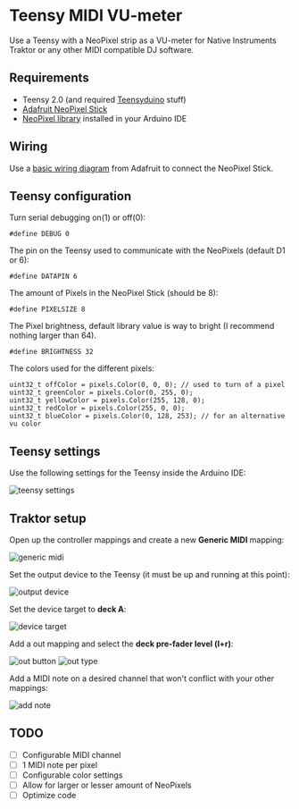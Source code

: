 # Teensy MIDI VU-meter

Use a Teensy with a NeoPixel strip as a VU-meter for Native Instruments Traktor or any other MIDI compatible DJ software.

## Requirements
- Teensy 2.0 (and required [Teensyduino](https://www.pjrc.com/teensy/teensyduino.html) stuff)
- [Adafruit NeoPixel Stick](https://www.adafruit.com/products/1426)
- [NeoPixel library](https://github.com/adafruit/Adafruit_NeoPixel) installed in your Arduino IDE

## Wiring
Use a [basic wiring diagram](https://learn.adafruit.com/adafruit-neopixel-uberguide/basic-connections) from Adafruit to connect the NeoPixel Stick.

## Teensy configuration
Turn serial debugging on(1) or off(0):
```
#define DEBUG 0
```

The pin on the Teensy used to communicate with the NeoPixels (default D1 or 6):
```
#define DATAPIN 6
```

The amount of Pixels in the NeoPixel Stick (should be 8):
```
#define PIXELSIZE 8
```

The Pixel brightness, default library value is way to bright (I recommend nothing larger than 64).
```
#define BRIGHTNESS 32
```

The colors used for the different pixels:
```
uint32_t offColor = pixels.Color(0, 0, 0); // used to turn of a pixel
uint32_t greenColor = pixels.Color(0, 255, 0);
uint32_t yellowColor = pixels.Color(255, 128, 0);
uint32_t redColor = pixels.Color(255, 0, 0);
uint32_t blueColor = pixels.Color(0, 128, 253); // for an alternative vu color
```

## Teensy settings
Use the following settings for the Teensy inside the Arduino IDE:

![teensy settings](https://raw.githubusercontent.com/steffex/teensy-vu-traktor/master/assets/teensy_settings.png)

## Traktor setup
Open up the controller mappings and create a new **Generic MIDI** mapping:

![generic midi](https://raw.githubusercontent.com/steffex/teensy-vu-traktor/master/assets/generic_midi.png)

Set the output device to the Teensy (it must be up and running at this point):

![output device](https://raw.githubusercontent.com/steffex/teensy-vu-traktor/master/assets/output_device.png)

Set the device target to **deck A**:

![device target](https://raw.githubusercontent.com/steffex/teensy-vu-traktor/master/assets/device_target.png)

Add a out mapping and select the **deck pre-fader level (l+r)**:

![out button](https://raw.githubusercontent.com/steffex/teensy-vu-traktor/master/assets/out.png)
![out type](https://raw.githubusercontent.com/steffex/teensy-vu-traktor/master/assets/out_type.png)

Add a MIDI note on a desired channel that won't conflict with your other mappings:

![add note](https://raw.githubusercontent.com/steffex/teensy-vu-traktor/master/assets/device_mapping.png)


## TODO
- [ ] Configurable MIDI channel
- [ ] 1 MIDI note per pixel
- [ ] Configurable color settings
- [ ] Allow for larger or lesser amount of NeoPixels
- [ ] Optimize code
